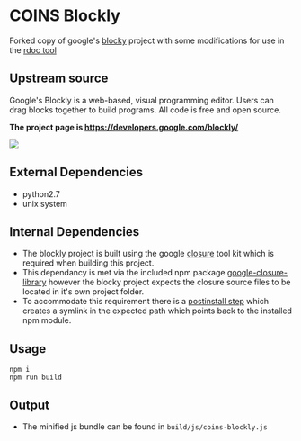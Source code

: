 # COINS Blockly
Forked copy of google's [blocky](https://developers.google.com/blockly) project with some modifications for use in the [rdoc tool](https://github.com/MRN-Code/asmt/blob/develop/instruments/rdocQMapping.php#L131)

## Upstream source
Google's Blockly is a web-based, visual programming editor.  Users can drag
blocks together to build programs.  All code is free and open source.

**The project page is https://developers.google.com/blockly/**

![](https://developers.google.com/blockly/images/sample.png)

## External Dependencies
- python2.7
- unix system

## Internal Dependencies
- The blockly project is built using the google [closure](https://developers.google.com/closure/) tool kit which is required when building this project. 
- This dependancy is met via the included npm package [google-closure-library](https://www.npmjs.com/package/google-closure-library) however the blocky project expects the closure source files to be located in it's own project folder.
- To accommodate this requirement there is a [postinstall step](package.json#L24) which creates a symlink in the expected path which points back to the installed npm module.

## Usage
```
npm i
npm run build
```

## Output
- The minified js bundle can be found in `build/js/coins-blockly.js`
